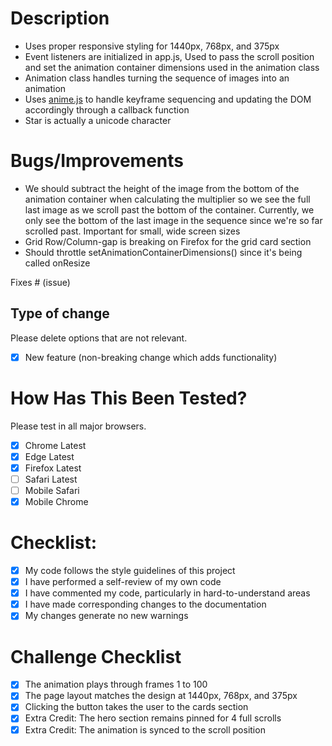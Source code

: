 # Description

- Uses proper responsive styling for 1440px, 768px, and 375px
- Event listeners are initialized in app.js, Used to pass the scroll position and set the animation container dimensions used in the animation class
- Animation class handles turning the sequence of images into an animation
- Uses [anime.js](https://animejs.com/documentation/) to handle keyframe sequencing and updating the DOM accordingly through a callback function
- Star is actually a unicode character

# Bugs/Improvements

- We should subtract the height of the image from the bottom of the animation container when calculating the multiplier so we see the full last image as we scroll past the bottom of the container. Currently, we only see the bottom of the last image in the sequence since we're so far scrolled past. Important for small, wide screen sizes
- Grid Row/Column-gap is breaking on Firefox for the grid card section
- Should throttle setAnimationContainerDimensions() since it's being called onResize

Fixes # (issue)

## Type of change

Please delete options that are not relevant.

- [x] New feature (non-breaking change which adds functionality)

# How Has This Been Tested?

Please test in all major browsers.

- [x] Chrome Latest
- [x] Edge Latest
- [x] Firefox Latest
- [ ] Safari Latest
- [ ] Mobile Safari
- [x] Mobile Chrome

# Checklist:

- [x] My code follows the style guidelines of this project
- [x] I have performed a self-review of my own code
- [x] I have commented my code, particularly in hard-to-understand areas
- [x] I have made corresponding changes to the documentation
- [x] My changes generate no new warnings

# Challenge Checklist

- [x] The animation plays through frames 1 to 100
- [x] The page layout matches the design at 1440px, 768px, and 375px
- [x] Clicking the button takes the user to the cards section
- [x] Extra Credit: The hero section remains pinned for 4 full scrolls
- [x] Extra Credit: The animation is synced to the scroll position
